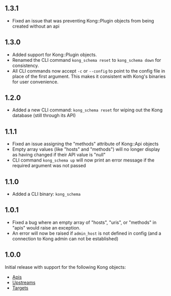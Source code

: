## 1.3.1

- Fixed an issue that was preventing Kong::Plugin objects from being created
  without an api

## 1.3.0

- Added support for Kong::Plugin objects.
- Renamed the CLI command `kong_schema reset` to `kong_schema down` for
  consistency.
- All CLI commands now accept `-c` or `--config` to point to the config file in
  place of the first argument. This makes it consistent with Kong's binaries
  for user convenience.

## 1.2.0

- Added a new CLI command: `kong_schema reset` for wiping out the Kong database
  (still through its API)

## 1.1.1

- Fixed an issue assigning the "methods" attribute of Kong::Api objects
- Empty array values (like "hosts" and "methods") will no longer display
  as having changed if their API value is "null"
- CLI command `kong_schema up` will now print an error message if the required
  argument was not passed

## 1.1.0

- Added a CLI binary: `kong_schema`

## 1.0.1

- Fixed a bug where an empty array of "hosts", "uris", or "methods" in "apis"
  would raise an exception.
- An error will now be raised if `admin_host` is not defined in config (and a
  connection to Kong admin can not be established)

## 1.0.0

Initial release with support for the following Kong objects:

- [Apis](https://getkong.org/docs/0.11.x/admin-api/#add-api)
- [Upstreams](https://getkong.org/docs/0.11.x/admin-api/#add-upstream)
- [Targets](https://getkong.org/docs/0.11.x/admin-api/#add-target)